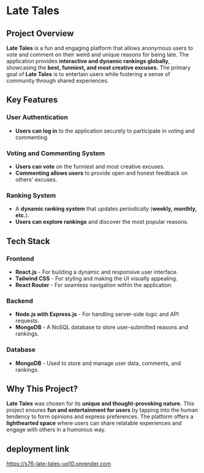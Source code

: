 # **Late Tales**

## **Project Overview**

**Late Tales** is a fun and engaging platform that allows anonymous users to vote and comment on their weird and unique reasons for being late. The application provides **interactive and dynamic rankings globally**, showcasing the **best, funniest, and most creative excuses.** The primary goal of **Late Tales** is to entertain users while fostering a sense of community through shared experiences.

## **Key Features**

### **User Authentication**

- **Users can log in** to the application securely to participate in voting and commenting.

### **Voting and Commenting System**

- **Users can vote** on the funniest and most creative excuses.
- **Commenting allows users** to provide open and honest feedback on others' excuses.

### **Ranking System**

- A **dynamic ranking system** that updates periodically (**weekly, monthly, etc.**).
- **Users can explore rankings** and discover the most popular reasons.

## **Tech Stack**

### **Frontend**

- **React.js** - For building a dynamic and responsive user interface.
- **Tailwind CSS** - For styling and making the UI visually appealing.
- **React Router** - For seamless navigation within the application.

### **Backend**

- **Node.js with Express.js** - For handling server-side logic and API requests.
- **MongoDB** - A NoSQL database to store user-submitted reasons and rankings.

### **Database**

- **MongoDB** - Used to store and manage user data, comments, and rankings.

## **Why This Project?**

**Late Tales** was chosen for its **unique and thought-provoking nature.** This project ensures **fun and entertainment for users** by tapping into the human tendency to form opinions and express preferences. The platform offers a **lighthearted space** where users can share relatable experiences and engage with others in a humorous way.

## deployment link

https://s76-late-tales-uq10.onrender.com